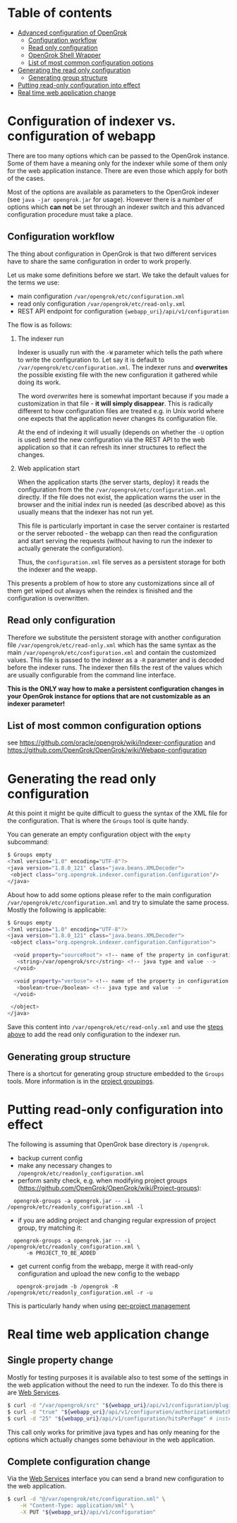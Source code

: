 # Table of contents

<!-- toc -->

- [Advanced configuration of OpenGrok](#advanced-configuration-of-opengrok)
  * [Configuration workflow](#configuration-workflow)
  * [Read only configuration](#read-only-configuration)
  * [OpenGrok Shell Wrapper](#opengrok-shell-wrapper)
  * [List of most common configuration options](#list-of-most-common-configuration-options)
- [Generating the read only configuration](#generating-the-read-only-configuration)
  * [Generating group structure](#generating-group-structure)
- [Putting read-only configuration into effect](#putting-read-only-configuration-into-effect)
- [Real time web application change](#real-time-web-application-change)

<!-- tocstop -->

# Configuration of indexer vs. configuration of webapp

There are too many options which can be passed to the OpenGrok instance. Some of them have a meaning only for the indexer while some of them only for the web application instance. There are even those which apply for both of the cases.

Most of the options are available as parameters to the OpenGrok indexer (see `java -jar opengrok.jar` for usage). However there is a number of options which **can not** be set through an indexer switch and this advanced configuration procedure must take a place.

## Configuration workflow

The thing about configuration in OpenGrok is that two different services have to share the same configuration in order to work properly.

Let us make some definitions before we start. We take the default values for the terms we use:

 - main configuration `/var/opengrok/etc/configuration.xml`
 - read only configuration `/var/opengrok/etc/read-only.xml`
 - REST API endpoint for configuration `{webapp_uri}/api/v1/configuration`

The flow is as follows:

1. The indexer run
  
    Indexer is usually run with the `-W` parameter which tells the path where to write the configuration to. Let say it is default to `/var/opengrok/etc/configuration.xml`. The indexer runs and **overwrites** the possible existing file with the new configuration it gathered while doing its work.

    The word *overwrites* here is somewhat important because if you made a customization in that file - **it will simply disappear**. This is radically different to how configuration files are treated e.g. in Unix world where one expects that the application never changes its configuration file.

    At the end of indexing it will usually (depends on whether the `-U` option is used) send the new configuration via the REST API to the web application so that it can refresh its inner structures to reflect the changes.

2. Web application start
  
    When the application starts (the server starts, deploy) it reads the configuration from the the `/var/opengrok/etc/configuration.xml` directly. If the file does not exist, the application warns the user in the browser and the initial index run is needed (as described above) as this usually means that the indexer has not run yet.

    This file is particularly important in case the server container is restarted or the server rebooted - the webapp can then read the configuration and start serving the requests (without having to run the indexer to actually generate the configuration).

    Thus, the `configuration.xml` file serves as a persistent storage for both the indexer and the weapp.

This presents a problem of how to store any customizations since all of them get wiped out always when the reindex is finished and the configuration is overwritten.

## Read only configuration

Therefore we substitute the persistent storage with another configuration file `/var/opengrok/etc/read-only.xml` which has the same syntax as the main `/var/opengrok/etc/configuration.xml` and contain the customized values. This file is passed to the indexer as a `-R` parameter and is decoded before the indexer runs. The indexer then fills the rest of the values which are usually configurable from the command line interface.

**This is the ONLY way how to make a persistent configuration changes in your OpenGrok instance for options that are not customizable as an indexer parameter!**

## List of most common configuration options

see https://github.com/oracle/opengrok/wiki/Indexer-configuration and https://github.com/OpenGrok/OpenGrok/wiki/Webapp-configuration

# Generating the read only configuration

At this point it might be quite difficult to guess the syntax of the XML file for the configuration. That is where the `Groups` tool is quite handy.

You can generate an empty configuration object with the `empty` subcommand:

```bash
$ Groups empty
<?xml version="1.0" encoding="UTF-8"?>
<java version="1.8.0_121" class="java.beans.XMLDecoder">
 <object class="org.opengrok.indexer.configuration.Configuration"/>
</java>
```

About how to add some options please refer to the main configuration `/var/opengrok/etc/configuration.xml` and try to simulate the same process. Mostly the following is applicable:

```bash
$ Groups empty
<?xml version="1.0" encoding="UTF-8"?>
<java version="1.8.0_121" class="java.beans.XMLDecoder">
 <object class="org.opengrok.indexer.configuration.Configuration">

  <void property="sourceRoot"> <!-- name of the property in configuration -->
   <string>/var/opengrok/src</string> <!-- java type and value -->
  </void>

  <void property="verbose"> <!-- name of the property in configuration -->
   <boolean>true</boolean> <!-- java type and value -->
  </void>

 </object>
</java>
```

Save this content into `/var/opengrok/etc/read-only.xml` and use the [steps above](#read-only-configuration) to add the read only configuration to the indexer run.

## Generating group structure

There is a shortcut for generating group structure embedded to the `Groups` tools. More information is in the [project groupings](https://github.com/OpenGrok/OpenGrok/wiki/Project-groups).

# Putting read-only configuration into effect

The following is assuming that OpenGrok base directory is `/opengrok`.

- backup current config
- make any necessary changes to `/opengrok/etc/readonly_configuration.xml`
- perform sanity check, e.g. when modifying project groups (https://github.com/OpenGrok/OpenGrok/wiki/Project-groups):
```
  opengrok-groups -a opengrok.jar -- -i /opengrok/etc/readonly_configuration.xml -l
```
- if you are adding project and changing regular expression of project group, try matching it: 
```
  opengrok-groups -a opengrok.jar -- -i /opengrok/etc/readonly_configuration.xml \
      -m PROJECT_TO_BE_ADDED
```
- get current config from the webapp, merge it with read-only configuration and upload the new config to the webapp
```
   opengrok-projadm -b /opengrok -R /opengrok/etc/readonly_configuration.xml -r -u
```

This is particularly handy when using [per-project management ](https://github.com/OpenGrok/OpenGrok/wiki/Per-project-management)

# Real time web application change

## Single property change

Mostly for testing purposes it is available also to test some of the settings in the web application without the need to run the indexer. To do this there is are [Web Services](https://github.com/oracle/opengrok/wiki/Web-services).

```bash
$ curl -d "/var/opengrok/src" "${webapp_uri}/api/v1/configuration/pluginDirectory"
$ curl -d "true" "${webapp_uri}/api/v1/configuration/authorizationWatchdogEnabled"
$ curl -d "25" "${webapp_uri}/api/v1/configuration/hitsPerPage" # instead of 10
```

This call only works for primitive java types and has only meaning for the options which actually changes some behaviour in the web application.

## Complete configuration change
  
Via the [Web Services](https://github.com/oracle/opengrok/wiki/Web-services) interface you can send a brand new configuration to the web application.

```bash
$ curl -d "@/var/opengrok/etc/configuration.xml" \
    -H "Content-Type: application/xml" \
    -X PUT "${webapp_uri}/api/v1/configuration"
```
